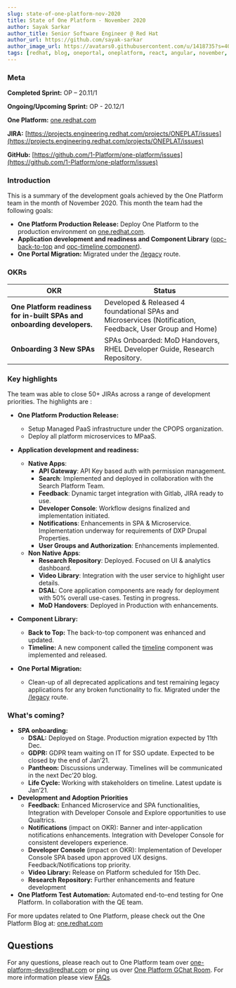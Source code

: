 ```yaml
---
slug: state-of-one-platform-nov-2020
title: State of One Platform - November 2020
author: Sayak Sarkar
author_title: Senior Software Engineer @ Red Hat
author_url: https://github.com/sayak-sarkar
author_image_url: https://avatars0.githubusercontent.com/u/1418735?s=400&v=4
tags: [redhat, blog, oneportal, oneplatform, react, angular, november, update]
---
```

### Meta
**Completed Sprint:** OP – 20.11/1

**Ongoing/Upcoming Sprint:** OP - 20.12/1

**One Platform:** [one.redhat.com](https://one.redhat.com)

**JIRA:** [https://projects.engineering.redhat.com/projects/ONEPLAT/issues](https://projects.engineering.redhat.com/projects/ONEPLAT/issues)

**GitHub:** [https://github.com/1-Platform/one-platform/issues](https://github.com/1-Platform/one-platform/issues)

### Introduction
This is a summary of the development goals achieved by the One Platform team in the month of November 2020. This month the team had the following goals:

- **One Platform Production Release:** Deploy One Platform to the production environment on [one.redhat.com](https://one.redhat.com).
- **Application development and readiness and Component Library** ([opc-back-to-top](https://www.npmjs.com/package/@one-platform/opc-back-to-top) and [opc-timeline component](https://www.npmjs.com/package/@one-platform/opc-timeline)).
- **One Portal Migration:** Migrated under the [/legacy](https://one.redhat.com/legacy) route.

### OKRs

| OKR  | Status |
|---|---|
| **One Platform readiness for in-built SPAs and onboarding developers.** | Developed & Released 4 foundational SPAs and Microservices (Notification, Feedback, User Group and Home) |
| **Onboarding 3 New SPAs** | SPAs Onboarded: MoD Handovers, RHEL Developer Guide, Research Repository. |
### Key highlights
The team was able to close 50+ JIRAs across a range of development priorities. The highlights are :

- **One Platform Production Release:**
  - Setup Managed PaaS infrastructure under the CPOPS organization.
  - Deploy all platform microservices to MPaaS.

- **Application development and readiness:**
  - **Native Apps**:
    - **API Gateway**: API Key based auth with permission management.
    - **Search**: Implemented and deployed in collaboration with the Search Platform Team.
    - **Feedback**: Dynamic target integration with Gitlab, JIRA ready to use.
    - **Developer Console**: Workflow designs finalized and implementation initiated.
    - **Notifications**: Enhancements in SPA & Microservice. Implementation underway for requirements of DXP Drupal Properties.
    - **User Groups and Authorization**: Enhancements implemented.
  - **Non Native Apps**:
    - **Research Repository**: Deployed. Focused on UI & analytics dashboard.
    - **Video Library**: Integration with the user service to highlight user details.
    - **DSAL**: Core application components are ready for deployment with 50% overall use-cases. Testing in progress.
    - **MoD Handovers**: Deployed in Production with enhancements.

- **Component Library:**
  - **Back to Top:** The back-to-top component was enhanced and updated.
  - **Timeline:** A new component called the [timeline](https://www.npmjs.com/package/@one-platform/opc-timeline) component was implemented and released.

- **One Portal Migration:**
  - Clean-up of all deprecated applications and test remaining legacy applications for any broken functionality to fix. Migrated under the [/legacy](https://one.redhat.com/legacy) route.

### What's coming?

- **SPA onboarding:**
  - **DSAL:** Deployed on Stage. Production migration expected by 11th Dec.
  - **GDPR:** GDPR team waiting on IT for SSO update. Expected to be closed by the end of Jan’21.
  - **Pantheon:** Discussions underway. Timelines will be communicated in the next Dec’20 blog.
  - **Life Cycle:** Working with stakeholders on timeline. Latest update is Jan’21.
- **Development and Adoption Priorities**
  - **Feedback:** Enhanced Microservice and SPA functionalities, Integration with Developer Console and Explore opportunities to use Qualtrics.
  - **Notifications** (impact on OKR): Banner and inter-application notifications enhancements. Integration with Developer Console for consistent developers experience.
  - **Developer Console** (impact on OKR): Implementation of Developer Console SPA based upon approved UX designs. Feedback/Notifications top priority.
  - **Video Library:** Release on Platform scheduled for 15th Dec.
  - **Research Repository:** Further enhancements and feature development
- **One Platform Test Automation:** Automated end-to-end testing for One Platform. In collaboration with the QE team.

For more updates related to One Platform, please check out the One Platform Blog at: [one.redhat.com](https://one.redhat.com/get-started/blog)
## Questions

For any questions, please reach out to One Platform team over [one-platform-devs@redhat.com](mailto:one-platform-devs@redhat.com) or ping us over [One Platform GChat Room](https://chat.google.com/room/AAAAF4M7oZE).
For more information please view [FAQs](/docs/faqs).
